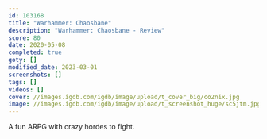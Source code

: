 ```yaml
---
id: 103168
title: "Warhammer: Chaosbane"
description: "Warhammer: Chaosbane - Review"
score: 80
date: 2020-05-08
completed: true
goty: []
modified_date: 2023-03-01
screenshots: []
tags: []
videos: []
cover: //images.igdb.com/igdb/image/upload/t_cover_big/co2nix.jpg
image: //images.igdb.com/igdb/image/upload/t_screenshot_huge/sc5jtm.jpg
---
```

A fun ARPG with crazy hordes to fight.